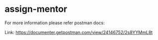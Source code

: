 # assign-mentor
For more information please refer postman docs:

Link: https://documenter.getpostman.com/view/24146752/2s8YYMmL8t
